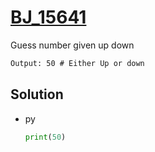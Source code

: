 # [BJ_15641](https://acmicpc.net/problem/15641)

Guess number given up down

```txt
Output: 50 # Either Up or down

```

## Solution

* py

  ```py
  print(50)
  ```
